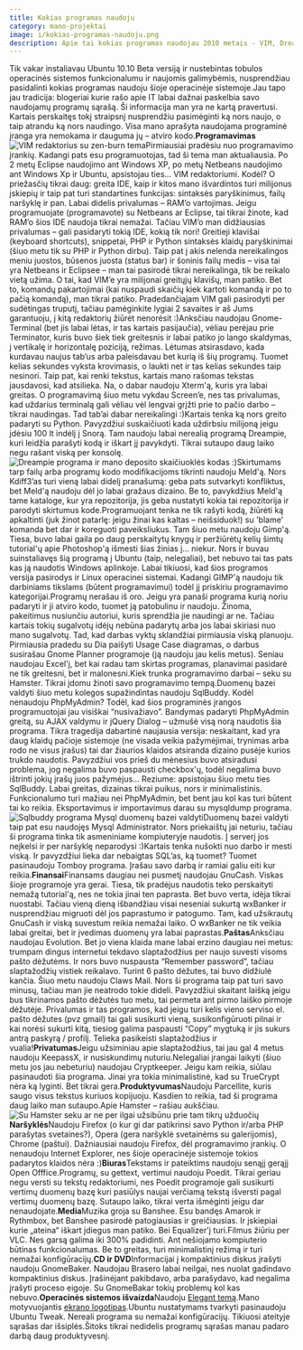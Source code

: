```yaml
---
title: Kokias programas naudoju
category: mano-projektai
image: i/kokias-programas-naudoju.png
description: Apie tai kokias programas naudojau 2010 metais - VIM, Dreampie, GnuCash, Parcellite, Banshee ir kitokias.
---
```


Tik vakar instaliavau Ubuntu 10.10 Beta versiją ir nustebintas tobulos operacinės sistemos funkcionalumu ir naujomis galimybėmis, nusprendžiau pasidalinti kokias programas naudoju šioje operacinėje sistemoje.Jau tapo jau tradicija: blogeriai kurie rašo apie IT labai dažnai paskelbia savo naudojamų programų sąrašą. Ši informacija man yra ne kartą pravertusi. Kartais perskaitęs tokį straipsnį nusprendžiu pasimėginti ką nors naujo, o taip atrandu ką nors naudingo. Visa mano aprašyta naudojama programinė įranga yra nemokama ir dauguma jų – atviro kodo.**Programavimas**![VIM redaktorius su zen-burn tema](/i/vim_redaktorius.png)Pirmiausiai pradėsiu nuo programavimo įrankių. Kadangi pats esu programuotojas, tad ši tema man aktualiausia. Po 2 metų Eclipse naudojimo ant Windows XP, po metų Netbeans naudojimo ant Windows Xp ir Ubuntu, apsistojau ties… VIM redaktoriumi. Kodėl? O priežasčių tikrai daug: greita IDE, kaip ir kitos mano išvardintos turi milijonus įskiepių ir taip pat turi standartines funkcijas: sintaksės paryškinimus, failų naršyklę ir pan. Labai didelis privalumas – RAM’o vartojimas. Jeigu programuojate (programavote) su Netbeans ar Eclipse, tai tikrai žinote, kad RAM’o šios IDE naudoja tikrai nemažai. Tačiau VIM’o man didžiausias privalumas – gali pasidaryti tokią IDE, kokią tik nori! Greitieji klavišai (keyboard shortcuts), snippetai, PHP ir Python sintaksės klaidų paryškinimai (šiuo metu tik su PHP ir Python dirbu). Taip pat į akis nelenda nereikalingos meniu juostos, būsenos juosta (status bar) ir šoninis failų medis – visa tai yra Netbeans ir Eclipsee – man tai pasirodė tikrai nereikalinga, tik be reikalo vietą užima. O tai, kad VIM’e yra milijonai greitųjų klavišų, man patiko. Bet to, komandų pakartojimai (kai nuspaudi skaičių kiek kartoti komandą ir po to pačią komandą), man tikrai patiko. Pradedančiajam VIM gali pasirodyti per sudėtingas truputį, tačiau pamėginkite lygiai 2 savaites ir aš Jums garantuoju, į kitą redaktorių žiūrėt nenorėsit :)Anksčiau naudojau Gnome-Terminal (bet jis labai lėtas, ir tas kartais pasijaučia), vėliau perėjau prie Terminator, kuris buvo šiek tiek greitesnis ir labai patiko jo lango skaldymas, į vertikalę ir horizontalę poziciją, režimas. Lėtumas atsirasdavo, kada kurdavau naujus tab’us arba paleisdavau bet kurią iš šių programų. Tuomet kelias sekundes vyksta krovimasis, o laukti net ir tas kelias sekundes taip nesinori. Taip pat, kai renki tekstus, kartais mano rašomas tekstas jausdavosi, kad atsilieka. Na, o dabar naudoju Xterm'ą, kuris yra labai greitas. O programavimą šiuo metu vykdau Screen’e, nes tas privalumas, kad uždarius terminalą gali vėliau vėl lengvai grįžti prie to pačio darbo – tikrai naudingas. Tad tab’ai dabar nereikalingi :)Kartais tenka ką nors greito padaryti su Python. Pavyzdžiui suskaičiuoti kada uždirbsiu milijoną jeigu įdėsiu 100 lt indėlį į Snorą. Tam naudoju labai nerealią programą Dreampie, kuri leidžia parašyti kodą ir iškart jį pavykdyti. Tikrai sutaupo daug laiko negu rašant viską per konsolę.![Dreampie programa ir mano deposito skaičiuoklės kodas :)](/i/dreampie.png)Skirtumams tarp failų arba programų kodo modifikacijoms tikrinti naudoju Meld'ą. Nors Kdiff3’as turi vieną labai didelį pranašumą: geba pats sutvarkyti konfliktus, bet Meld'ą naudoju dėl jo labai gražaus dizaino. Be to, pavykdžius Meld'ą tame kataloge, kur yra repozitorija, jis geba nustatyti kokia tai repozitorija ir parodyti skirtumus kode.Programuojant tenka ne tik rašyti kodą, žiūrėti ką apkaltinti (juk žinot patarlę: jeigu žinai kas kaltas – neišsiduok!) su 'blame’ komanda bet dar ir koreguoti paveiksliukus. Tam šiuo metu naudoju Gimp'ą. Tiesa, buvo labai gaila po daug perskaitytų knygų ir peržiūrėtų kelių šimtų tutorial'ų apie Photoshop'ą išmesti šias žinias į... niekur. Nors ir buvau suinstaliavęs šią programą į Ubuntu (taip, nelegaliai), bet nebuvo tai tas pats kas ją naudotis Windows aplinkoje. Labai tikiuosi, kad šios programos versija pasirodys ir Linux operacinei sistemai. Kadangi GIMP'ą naudoju tik darbiniams tikslams (būtent programavimui) todėl jį priskiriu programavimo kategorijai.Programų nerašau iš oro. Jeigu yra panaši programa kurią noriu padaryti ir ji atviro kodo, tuomet ją patobulinu ir naudoju. Žinoma, pakeitimus nusiunčiu autoriui, kuris sprendžia jie naudingi ar ne. Tačiau kartais tokių sugalvotų idėjų nebūna padarytų arba jos labai skiriasi nuo mano sugalvotų. Tad, kad darbas vyktų sklandžiai pirmiausia viską planuoju. Pirmiausia pradedu su Dia paišyti Usage Case diagramas, o darbus susirašau Gnome Planner programoje (ją naudoju jau kelis metus). Seniau naudojau Excel'į, bet kai radau tam skirtas programas, planavimai pasidarė ne tik greitesni, bet ir malonesni.Kiek trunka programavimo darbai – seku su Hamster. Tikrai įdomu žinoti savo programavimo tempą.Duomenų bazei valdyti šiuo metu kolegos supažindintas naudoju SqlBuddy. Kodėl nenaudoju PhpMyAdmin? Todėl, kad šios programinės įrangos programuotojai jau visiškai “nusivažiavo”. Bandymas padaryti PhpMyAdmin greitą, su AJAX valdymu ir jQuery Dialog – užmušė visą norą naudotis šia programa. Tikra tragedija dabartinė naujausia versija: neskaitant, kad yra daug klaidų pačioje sistemoje (ne visada veikia pažymėjimai, trynimas arba rodo ne visus įrašus) tai dar žiaurios klaidos atsiranda dizaino pusėje kurios trukdo naudotis. Pavyzdžiui vos prieš du mėnesius buvo atsiradusi problema, jog negalima buvo paspausti checkbox'ų, todėl negalima buvo ištrinti jokių įrašų juos pažymėjus… Reziume: apsistojau šiuo metu ties SqlBuddy. Labai greitas, dizainas tikrai puikus, nors ir minimalistinis. Funkcionalumo turi mažiau nei PhpMyAdmin, bet bent jau kol kas turi būtent tai ko reikia. Eksportavimus ir importavimus darau su mysqldump programa.![Sqlbuddy programa Mysql duomenų bazei valdyti](/i/sqlbuddy.png)Duomenų bazei valdyti taip pat esu naudojęs Mysql Administrator. Nors priekaištų jai neturiu, tačiau ši programa tinka tik asmeniniame kompiuteryje naudotis. Į serverį jos neįkelsi ir per naršyklę neparodysi :)Kartais tenka nušokti nuo darbo ir mesti viską. Ir pavyzdžiui lieka dar nebaigtas SQL’as, ką tuomet? Tuomet pasinaudoju Tomboy programa. Įrašau savo darbą ir ramiai galiu eiti kur reikia.**Finansai**Finansams daugiau nei pusmetį naudojau GnuCash. Viskas šioje programoje yra gerai. Tiesa, tik pradėjus naudotis teko perskaityti nemažą tutorial'ą, nes ne tokia jinai ten paprasta. Bet buvo verta, idėja tikrai nuostabi. Tačiau vieną dieną išbandžiau visai neseniai sukurtą wxBanker ir nusprendžiau migruoti dėl jos paprastumo ir patogumo. Tam, kad užsikrautų GnuCash ir viską suvestum reikia nemažai laiko. O wxBanker ne tik veikia labai greitai, bet ir įvedimas duomenų yra labai paprastas.**Paštas**Anksčiau naudojau Evolution. Bet jo viena klaida mane labai erzino daugiau nei metus: trumpam dingus internetui tekdavo slaptažodžius per naujo suvesti visoms pašto dėžutėms. Ir nors buvo nuspausta “Remember password”, tačiau slaptažodžių vistiek reikalavo. Turint 6 pašto dėžutes, tai buvo didžiulė kančia. Šiuo metu naudoju Claws Mail. Nors ši programa taip pat turi savo minusų, tačiau man jie neatrodo tokie dideli. Pavyzdžiui skaitant laišką jeigu bus tikrinamos pašto dėžutės tuo metu, tai permeta ant pirmo laiško pirmoje dėžutėje. Privalumas ir tas programos, kad jeigu turi kelis vieno serviso el. pašto dėžutes (pvz gmail) tai gali susikurti vieną, susikonfigūruoti pilnai ir kai norėsi sukurti kitą, tiesiog galima paspausti “Copy” mygtuką ir jis sukurs antrą paskyrą / profilį. Telieka pasikeisti slaptažodžius ir vualia!**Privatumas**Jeigu užsiminiau apie slaptažodžius, tai jau gal 4 metus naudoju KeepassX, ir nusiskundimų nuturiu.Nelegaliai įrangai laikyti (šiuo metu jos jau nebeturiu) naudojau Cryptkeeper. Jeigu kam reikia, siūlau pasinaudoti šia programa. Jinai yra tokia minimalistinė, kad su TrueCrypt nėra ką lyginti. Bet tikrai gera.**Produktyvumas**Naudoju Parcellite, kuris saugo visus tekstus kuriuos kopijuoju. Kasdien to reikia, tad ši programa daug laiko man sutaupo.Apie Hamster – rašiau aukščiau.![Su Hamster seku ar ne per ilgai užsibūnu prie tam tikrų užduočių](/i/hamster.png)**Naršyklės**Naudoju Firefox (o kur gi dar patikrinsi savo Python ir/arba PHP parašytas svetaines?), Opera (gera naršyklė svetainėms su galerijomis), Chrome (paštui). Dažniausiai naudoju Firefox, dėl programavimo įrankių. O nenaudoju Internet Explorer, nes šioje operacinėje sistemoje tokios padarytos klaidos nėra :)**Biuras**Tekstams ir pateiktims naudoju senąjį gerąjį Open Offfice.Programų, su gettext, vertimui naudoju Poedit. Tikrai geriau negu versti su tekstų redaktoriumi, nes Poedit programoje gali susikurti vertimų duomenų bazę kuri pasiūlys naujai verčiamą tekstą išversti pagal vertimų duomenų bazę. Sutaupo laiko, tikrai verta išmėginti jeigu dar nenaudojate.**Media**Muzika groja su Banshee. Esu bandęs Amarok ir Rythmbox, bet Banshee pasirodė patogiausias ir greičiausias. Ir įskiepiai kurie „ateina“ iškart įdiegus man patiko. Bei Equalizer'į turi.Filmus žiūriu per VLC. Nes garsą galima iki 300% padidinti. Ant nešiojamo kompiuterio būtinas funkcionalumas. Be to greitas, turi minimalistinį režimą ir turi nemažai konfigūracijų.**CD ir DVD**Informacijai į kompaktinius diskus įrašyti naudoju GnomeBaker. Naudojau Brasero labai neilgai, nes nuolat gadindavo kompaktinius diskus. Įrašinėjant pakibdavo, arba parašydavo, kad negalima įrašyti proceso eigoje. Su GnomeBakar tokių problemų kol kas nebuvo.**Operacinės sistemos išvaizda**Naudoju [Elegant temą](http://gnome-look.org/content/show.php/Elegant+Gnome+Pack?content=127826).Mano motyvuojantis [ekrano logotipas](http://wallpampers.com/pictures/591/motivation-standard.jpg).Ubuntu nustatymams tvarkyti pasinaudoju Ubuntu Tweak. Nereali programa su nemažai konfigūracijų. Tikiuosi ateityje sąrašas dar išsiplės.Šitoks tikrai nedidelis programų sąrašas manau padaro darbą daug produktyvesnį.
